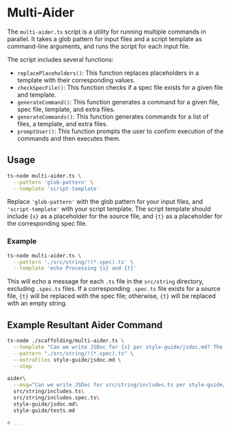 # Multi-Aider

The `multi-aider.ts` script is a utility for running multiple commands in parallel. It takes a glob pattern for input files and a script template as command-line arguments, and runs the script for each input file.

The script includes several functions:

- `replacePlaceholders()`: This function replaces placeholders in a template with their corresponding values.
- `checkSpecFile()`: This function checks if a spec file exists for a given file and template.
- `generateCommand()`: This function generates a command for a given file, spec file, template, and extra files.
- `generateCommands()`: This function generates commands for a list of files, a template, and extra files.
- `promptUser()`: This function prompts the user to confirm execution of the commands and then executes them.

## Usage

```bash
ts-node multi-aider.ts \
  --pattern 'glob-pattern' \
  --template 'script-template'
```

Replace `'glob-pattern'` with the glob pattern for your input files, and `'script-template'` with your script template. The script template should include `{s}` as a placeholder for the source file, and `{t}` as a placeholder for the corresponding spec file.

### Example

```sh
ts-node multi-aider.ts \
  --pattern './src/string/!(*.spec).ts' \
  --template 'echo Processing {s} and {t}'
```

This will echo a message for each `.ts` file in the `src/string` directory, excluding `.spec.ts` files. If a corresponding `.spec.ts` file exists for a source file, `{t}` will be replaced with the spec file; otherwise, `{t}` will be replaced with an empty string.


## Example Resultant Aider Command

```sh
ts-node ./scaffolding/multi-aider.ts \
  --template "Can we write JSDoc for {s} per style-guide/jsdoc.md? The spec file {t} may be useful." \
  --pattern "./src/string/!(*.spec).ts" \
  --extraFiles style-guide/jsdoc.md \
  --step
```

```sh
aider\
  --msg="Can we write JSDoc for src/string/includes.ts per style-guide/jsdoc.md? The spec file src/string/includes.spec.ts may be useful."\
  src/string/includes.ts\
  src/string/includes.spec.ts\
  style-guide/jsdoc.md\
  style-guide/tests.md

# ...
```
